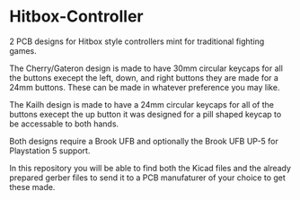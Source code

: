 # Hitbox-Controller
2 PCB designs for Hitbox style controllers mint for traditional fighting games.


The Cherry/Gateron design is made to have 30mm circular keycaps for all the buttons execept the left, down, and right buttons they are made for a 24mm buttons. These can be made in whatever preference you may like. 

The Kailh design is made to have a 24mm circular keycaps for all of the buttons execept the up button it was designed for a pill shaped keycap to be accessable to both hands.

Both designs require a Brook UFB and optionally the Brook UFB UP-5 for Playstation 5 support.

In this repository you will be able to find both the Kicad files and the already prepared gerber files to send it to a PCB manufaturer of your choice to get these made. 
